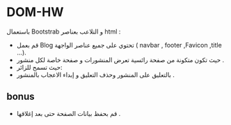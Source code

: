 # DOM-HW
باستعمال Bootstrab و التلاعب بعناصر html :
- قم بعمل Blog تحتوي على جميع عناصر الواجهة ( navbar , footer ,Favicon ,title ...).
- حيث تكون متكونة من صفحة رائسية تعرض المنشورات و صفحة خاصة لكل منشور .
- حيث تسمح للزائر:
-  بالتعليق على المنشور وحذف التعليق و إبداء الاعجاب بالمنشور .
## bonus

- قم بحفظ بيانات الصفحة حتى بعد إغلاقها . 
